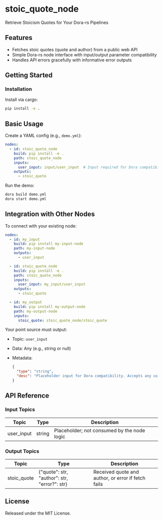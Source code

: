 # stoic_quote_node

Retrieve Stoicism Quotes for Your Dora-rs Pipelines

## Features
- Fetches stoic quotes (quote and author) from a public web API
- Simple Dora-rs node interface with input/output parameter compatibility
- Handles API errors gracefully with informative error outputs

## Getting Started

### Installation
Install via cargo:
```bash
pip install -e .
```

## Basic Usage

Create a YAML config (e.g., `demo.yml`):

```yaml
nodes:
  - id: stoic_quote_node
    build: pip install -e .
    path: stoic_quote_node
    inputs:
      user_input: input/user_input  # Input required for Dora compatibility, can be empty
    outputs:
      - stoic_quote
```

Run the demo:

```bash
dora build demo.yml
dora start demo.yml
```


## Integration with Other Nodes

To connect with your existing node:

```yaml
nodes:
  - id: my_input
    build: pip install my-input-node
    path: my-input-node
    outputs:
      - user_input

  - id: stoic_quote_node
    build: pip install -e .
    path: stoic_quote_node
    inputs:
      user_input: my_input/user_input
    outputs:
      - stoic_quote

  - id: my_output
    build: pip install my-output-node
    path: my-output-node
    inputs:
      stoic_quote: stoic_quote_node/stoic_quote
```

Your point source must output:

* Topic: `user_input`
* Data: Any (e.g., string or null)
* Metadata:

  ```json
  {
    "type": "string",
    "desc": "Placeholder input for Dora compatibility. Accepts any user-provided value or an empty string. Not used by the node."
  }
  ```

## API Reference

### Input Topics

| Topic      | Type   | Description                                 |
| ----------|--------|---------------------------------------------|
| user_input | string | Placeholder; not consumed by the node logic |

### Output Topics

| Topic        | Type                 | Description                                           |
| ------------|----------------------|-------------------------------------------------------|
| stoic_quote | {"quote": str, "author": str, "error?": str} | Received quote and author, or error if fetch fails |


## License

Released under the MIT License.
